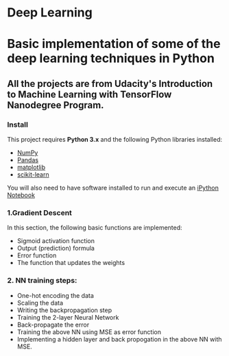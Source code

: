 # Deep Learning
# Basic implementation of some of the deep learning techniques in Python
## All the projects are from Udacity's Introduction to Machine Learning with TensorFlow Nanodegree Program.

### Install

This project requires **Python 3.x** and the following Python libraries installed:

- [NumPy](http://www.numpy.org/)
- [Pandas](http://pandas.pydata.org)
- [matplotlib](http://matplotlib.org/)
- [scikit-learn](http://scikit-learn.org/stable/)

You will also need to have software installed to run and execute an [iPython Notebook](http://ipython.org/notebook.html)

### 1.Gradient Descent

In this section, the following basic functions are implemented:

- Sigmoid activation function
- Output (prediction) formula
- Error function
- The function that updates the weights


### 2. NN training steps:

- One-hot encoding the data
- Scaling the data
- Writing the backpropagation step
- Training the 2-layer Neural Network
- Back-propagate the error
- Training the above NN using MSE as error function
- Implementing a hidden layer and back propogation in the above NN with MSE.

